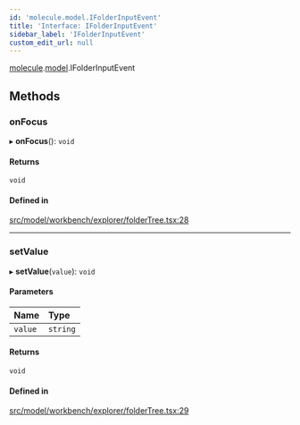 ```yaml
---
id: 'molecule.model.IFolderInputEvent'
title: 'Interface: IFolderInputEvent'
sidebar_label: 'IFolderInputEvent'
custom_edit_url: null
---
```


[molecule](../namespaces/molecule).[model](../namespaces/molecule.model).IFolderInputEvent

## Methods

### onFocus

▸ **onFocus**(): `void`

#### Returns

`void`

#### Defined in

[src/model/workbench/explorer/folderTree.tsx:28](https://github.com/DTStack/molecule/blob/46c80551/src/model/workbench/explorer/folderTree.tsx#L28)

---

### setValue

▸ **setValue**(`value`): `void`

#### Parameters

| Name    | Type     |
| :------ | :------- |
| `value` | `string` |

#### Returns

`void`

#### Defined in

[src/model/workbench/explorer/folderTree.tsx:29](https://github.com/DTStack/molecule/blob/46c80551/src/model/workbench/explorer/folderTree.tsx#L29)

